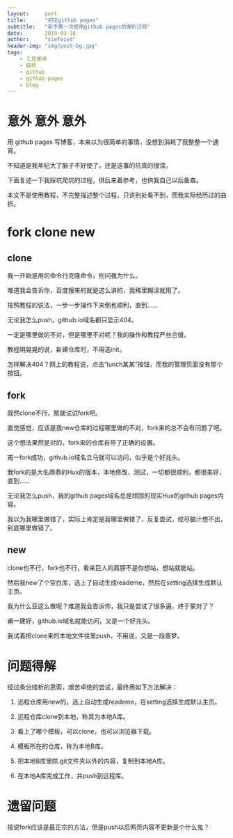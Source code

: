 ```yaml
---
layout:     post
title:      "初见github pages"
subtitle:   "新手第一次使用github pages的曲折过程"
date:       2019-03-16
author:     "xiefeisd"
header-img: "img/post-bg.jpg"
tags:
    - 工具使用
    - 踩坑
    - github
    - github-pages
    - blog
---
```


# 意外 意外 意外

用 github pages 写博客，本来以为很简单的事情，没想到消耗了我整整一个通宵。

不知道是我年纪大了脑子不好使了，还是这事的坑真的很深。

下面复述一下我踩坑爬坑的过程，供后来着参考，也供我自己以后备查。

本文不是使用教程，不完整描述整个过程，只讲别处看不到，而我实际经历过的曲折。

# fork clone new

## clone

我一开始是用的命令行克隆命令，别问我为什么。

难道我会告诉你，百度搜来的就是这么讲的，我稀里糊涂就用了。

按照教程的说法，一步一步操作下来倒也顺利，直到……

无论我怎么push，github.io域名都只显示404。

一定是哪里做的不对，但是哪里不对呢？我的操作和教程严丝合缝。

教程明晃晃的说，新建仓库时，不用选init。

怎样解决404？网上的教程说，点击“lunch某某”按钮，而我的管理页面没有那个按钮。

## fork

既然clone不行，那就试试fork吧。

直觉感觉，应该是我new仓库的过程哪里做的不对，fork来的总不会有问题了吧。

这个想法果然是对的，fork来的仓库自带了正确的设置。

甫一fork成功，github.io域名立马就可以访问，似乎是个好兆头。

我fork的是大名鼎鼎的Hux的版本，本地修改、测试，一切都很顺利，都很美好，直到……

无论我怎么push，我的github pages域名总是顽固的现实Hux的github pages内容。

我以为我哪里做错了，实际上肯定是我哪里做错了，反复尝试，绞尽脑汁想不出，到底哪里做错了。

## new

clone也不行，fork也不行，看来巨人的肩膀不是你想站，想站就能站。

然后我new了个空白库，选上了自动生成reademe，然后在setting选择生成默认主页。

我为什么亚这么做呢？难道我会告诉你，我只是尝试了很多遍，终于蒙对了？

甫一建好，github.io域名就能访问，又是一个好兆头。

我试着把clone来的本地文件往里push，不用说，又是一段噩梦。

# 问题得解

经过条分缕析的思索，艰苦卓绝的尝试，最终用如下方法解决：

1. 远程仓库用new的，选上自动生成reademe，在setting选择生成默认主页。

2. 远程仓库clone到本地，称其为本地A库。

3. 看上了哪个模板，可以clone，也可以浏览器下载。

4. 模板所在的仓库，称为本地B库。

5. 把本地B库里除.git文件夹以外的内容，复制到本地A库。

6. 在本地A库完成工作，并push到远程库。

# 遗留问题

按说fork应该是最正宗的方法，但是push以后网页内容不更新是个什么鬼？
